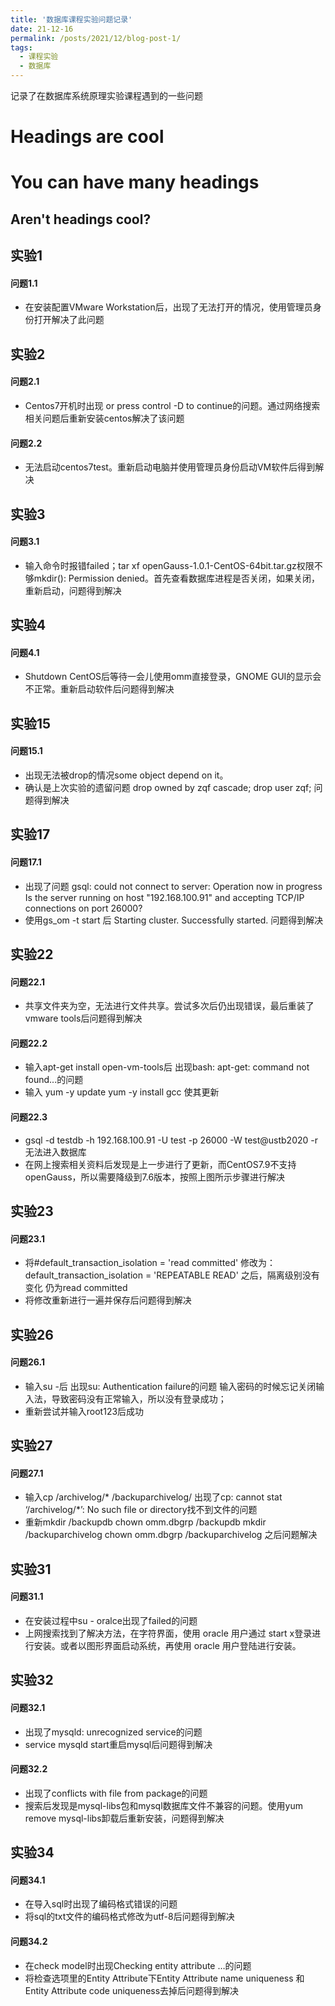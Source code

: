 ```yaml
---
title: '数据库课程实验问题记录'
date: 21-12-16
permalink: /posts/2021/12/blog-post-1/
tags:
  - 课程实验
  - 数据库
---
```


记录了在数据库系统原理实验课程遇到的一些问题

Headings are cool
======

You can have many headings
======

Aren't headings cool?
------

## 实验1

#### 问题1.1
- 在安装配置VMware Workstation后，出现了无法打开的情况，使用管理员身份打开解决了此问题

## 实验2
#### 问题2.1
- Centos7开机时出现 or press control -D to continue的问题。通过网络搜索相关问题后重新安装centos解决了该问题
#### 问题2.2
- 无法启动centos7test。重新启动电脑并使用管理员身份启动VM软件后得到解决

## 实验3
#### 问题3.1
- 输入命令时报错failed；tar xf openGauss-1.0.1-CentOS-64bit.tar.gz权限不够mkdir(): Permission denied。首先查看数据库进程是否关闭，如果关闭，重新启动，问题得到解决

## 实验4
#### 问题4.1
- Shutdown CentOS后等待一会儿使用omm直接登录，GNOME GUI的显示会不正常。重新启动软件后问题得到解决

## 实验15
#### 问题15.1
- 出现无法被drop的情况some object depend on it。
- 确认是上次实验的遗留问题
  drop owned by zqf cascade;
  drop user zqf;
  问题得到解决

## 实验17
#### 问题17.1
- 出现了问题
  gsql: could not connect to server: Operation now in progress
    Is the server running on host "192.168.100.91" and accepting
    TCP/IP connections on port 26000?
- 使用gs_om -t start 后
  Starting cluster.
  Successfully started.
  问题得到解决

## 实验22
#### 问题22.1
- 共享文件夹为空，无法进行文件共享。尝试多次后仍出现错误，最后重装了vmware tools后问题得到解决
#### 问题22.2
- 输入apt-get install open-vm-tools后
  出现bash: apt-get: command not found...的问题
- 输入
  yum -y update
  yum -y install gcc
  使其更新
#### 问题22.3
- gsql -d testdb -h 192.168.100.91 -U test -p 26000 -W test@ustb2020 -r
  无法进入数据库
- 在网上搜索相关资料后发现是上一步进行了更新，而CentOS7.9不支持openGauss，所以需要降级到7.6版本，按照上图所示步骤进行解决

## 实验23
#### 问题23.1
- 将#default_transaction_isolation = 'read committed'
  修改为：default_transaction_isolation = 'REPEATABLE READ'
  之后，隔离级别没有变化
  仍为read committed
- 将修改重新进行一遍并保存后问题得到解决

## 实验26
#### 问题26.1
- 输入su -后
  出现su: Authentication failure的问题
  输入密码的时候忘记关闭输入法，导致密码没有正常输入，所以没有登录成功；
- 重新尝试并输入root123后成功

## 实验27
#### 问题27.1
- 输入cp /archivelog/* /backuparchivelog/
  出现了cp: cannot stat ‘/archivelog/*’: No such file or directory找不到文件的问题
- 重新mkdir /backupdb
  chown omm.dbgrp /backupdb
  mkdir /backuparchivelog
  chown omm.dbgrp /backuparchivelog
  之后问题解决

## 实验31
#### 问题31.1
- 在安装过程中su - oralce出现了failed的问题
- 上网搜索找到了解决方法，在字符界面，使用 oracle 用户通过 start x登录进行安装。或者以图形界面启动系统，再使用 oracle 用户登陆进行安装。

## 实验32
#### 问题32.1
- 出现了mysqld: unrecognized service的问题
- service mysqld start重启mysql后问题得到解决
#### 问题32.2
- 出现了conflicts with file from package的问题
- 搜索后发现是mysql-libs包和mysql数据库文件不兼容的问题。使用yum remove mysql-libs卸载后重新安装，问题得到解决

## 实验34
#### 问题34.1
- 在导入sql时出现了编码格式错误的问题
- 将sql的txt文件的编码格式修改为utf-8后问题得到解决
#### 问题34.2
- 在check model时出现Checking entity attribute …的问题
- 将检查选项里的Entity Attribute下Entity Attribute name uniqueness 和 Entity Attribute code uniqueness去掉后问题得到解决